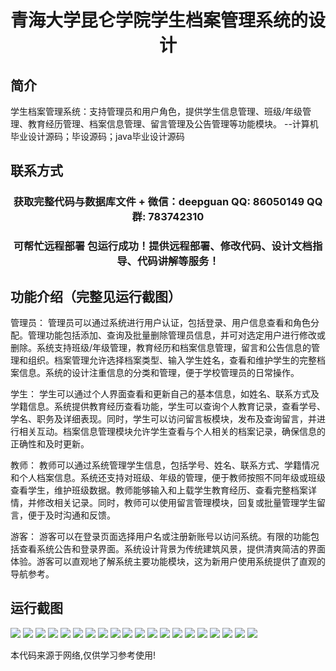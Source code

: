 <p><h1 align="center">青海大学昆仑学院学生档案管理系统的设计</h1></p>

## 简介
学生档案管理系统：支持管理员和用户角色，提供学生信息管理、班级/年级管理、教育经历管理、档案信息管理、留言管理及公告管理等功能模块。    --计算机毕业设计源码；毕设源码；java毕业设计源码


## 联系方式
<p><h3 align="center">获取完整代码与数据库文件 + 微信：deepguan QQ: 86050149 QQ群: 783742310</h3></p>
<p><h3 align="center">可帮忙远程部署 包运行成功！提供远程部署、修改代码、设计文档指导、代码讲解等服务！</h3></p>

## 功能介绍（完整见运行截图）
管理员： 管理员可以通过系统进行用户认证，包括登录、用户信息查看和角色分配。管理功能包括添加、查询及批量删除管理员信息，并可对选定用户进行修改或删除。系统支持班级/年级管理，教育经历和档案信息管理，留言和公告信息的管理和组织。档案管理允许选择档案类型、输入学生姓名，查看和维护学生的完整档案信息。系统的设计注重信息的分类和管理，便于学校管理员的日常操作。

学生： 学生可以通过个人界面查看和更新自己的基本信息，如姓名、联系方式及学籍信息。系统提供教育经历查看功能，学生可以查询个人教育记录，查看学号、学名、职务及详细表现。同时，学生可以访问留言板模块，发布及查询留言，并进行相关互动。档案信息管理模块允许学生查看与个人相关的档案记录，确保信息的正确性和及时更新。

教师： 教师可以通过系统管理学生信息，包括学号、姓名、联系方式、学籍情况和个人档案信息。系统还支持对班级、年级的管理，便于教师按照不同年级或班级查看学生，维护班级数据。教师能够输入和上载学生教育经历、查看完整档案详情，并修改相关记录。同时，教师可以使用留言管理模块，回复或批量管理学生留言，便于及时沟通和反馈。

游客： 游客可以在登录页面选择用户名或注册新账号以访问系统。有限的功能包括查看系统公告和登录界面。系统设计背景为传统建筑风景，提供清爽简洁的界面体验。游客可以直观地了解系统主要功能模块，这为新用户使用系统提供了直观的导航参考。


## 运行截图
![](img/001.jpg)
![](img/002.jpg)
![](img/003.jpg)
![](img/004.jpg)
![](img/005.jpg)
![](img/006.jpg)
![](img/007.jpg)
![](img/008.jpg)
![](img/009.jpg)
![](img/010.jpg)
![](img/011.jpg)
![](img/012.jpg)
![](img/013.jpg)
![](img/014.jpg)
![](img/015.jpg)
![](img/016.jpg)
![](img/017.jpg)
![](img/018.jpg)
![](img/019.jpg)
![](img/020.jpg)

<p>本代码来源于网络,仅供学习参考使用!</p>
